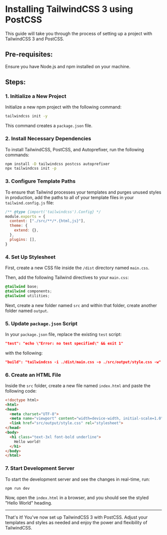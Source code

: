 # Installing TailwindCSS 3 using PostCSS

This guide will take you through the process of setting up a project with TailwindCSS 3 and PostCSS.

## Pre-requisites:
Ensure you have Node.js and npm installed on your machine.

## Steps:

### 1. Initialize a New Project
Initialize a new npm project with the following command:
```bash
tailwindcss init -y
```
This command creates a `package.json` file.

### 2. Install Necessary Dependencies
To install TailwindCSS, PostCSS, and Autoprefixer, run the following commands:

```bash
npm install -D tailwindcss postcss autoprefixer
npx tailwindcss init -p
```

### 3. Configure Template Paths
To ensure that Tailwind processes your templates and purges unused styles in production, add the paths to all of your template files in your `tailwind.config.js` file:

```javascript
/** @type {import('tailwindcss').Config} */
module.exports = {
  content: ["./src/**/*.{html,js}"],
  theme: {
    extend: {},
  },
  plugins: [],
}
```

### 4. Set Up Stylesheet
First, create a new CSS file inside the `/dist` directory named `main.css`.

Then, add the following Tailwind directives to your `main.css`:

```css
@tailwind base;
@tailwind components;
@tailwind utilities;
```

Next, create a new folder named `src` and within that folder, create another folder named `output`.

### 5. Update `package.json` Script
In your `package.json` file, replace the existing `test` script:

```json
"test": "echo \"Error: no test specified\" && exit 1"
```

with the following:

```json
"build": "tailwindcss -i ./dist/main.css -o ./src/output/style.css -w"
```

### 6. Create an HTML File

Inside the `src` folder, create a new file named `index.html` and paste the following code:

```html
<!doctype html>
<html>
<head>
  <meta charset="UTF-8">
  <meta name="viewport" content="width=device-width, initial-scale=1.0">
  <link href="src/output/style.css" rel="stylesheet">
</head>
<body>
  <h1 class="text-3xl font-bold underline">
    Hello world!
  </h1>
</body>
</html>
```

### 7. Start Development Server

To start the development server and see the changes in real-time, run:

```bash
npm run dev
```

Now, open the `index.html` in a browser, and you should see the styled "Hello World" heading.

---

That's it! You've now set up TailwindCSS 3 with PostCSS. Adjust your templates and styles as needed and enjoy the power and flexibility of TailwindCSS.
